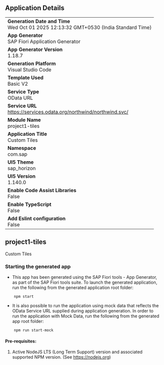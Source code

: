 ## Application Details
|               |
| ------------- |
|**Generation Date and Time**<br>Wed Oct 01 2025 12:13:32 GMT+0530 (India Standard Time)|
|**App Generator**<br>SAP Fiori Application Generator|
|**App Generator Version**<br>1.18.7|
|**Generation Platform**<br>Visual Studio Code|
|**Template Used**<br>Basic V2|
|**Service Type**<br>OData URL|
|**Service URL**<br>https://services.odata.org/northwind/northwind.svc/|
|**Module Name**<br>project1-tiles|
|**Application Title**<br>Custom Tiles|
|**Namespace**<br>com.sap|
|**UI5 Theme**<br>sap_horizon|
|**UI5 Version**<br>1.140.0|
|**Enable Code Assist Libraries**<br>False|
|**Enable TypeScript**<br>False|
|**Add Eslint configuration**<br>False|

## project1-tiles

Custom Tiles

### Starting the generated app

-   This app has been generated using the SAP Fiori tools - App Generator, as part of the SAP Fiori tools suite.  To launch the generated application, run the following from the generated application root folder:

```
    npm start
```

- It is also possible to run the application using mock data that reflects the OData Service URL supplied during application generation.  In order to run the application with Mock Data, run the following from the generated app root folder:

```
    npm run start-mock
```

#### Pre-requisites:

1. Active NodeJS LTS (Long Term Support) version and associated supported NPM version.  (See https://nodejs.org)


